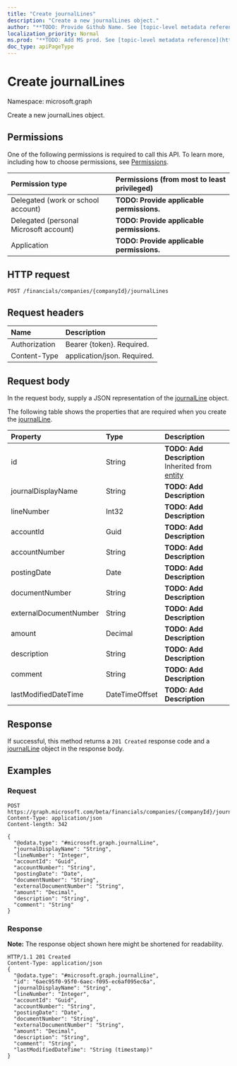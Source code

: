 ```yaml
---
title: "Create journalLines"
description: "Create a new journalLines object."
author: "**TODO: Provide Github Name. See [topic-level metadata reference](https://msgo.azurewebsites.net/add/document/guidelines/metadata.html#topic-level-metadata)**"
localization_priority: Normal
ms.prod: "**TODO: Add MS prod. See [topic-level metadata reference](https://msgo.azurewebsites.net/add/document/guidelines/metadata.html#topic-level-metadata)**"
doc_type: apiPageType
---
```


# Create journalLines

Namespace: microsoft.graph

Create a new journalLines object.

## Permissions
One of the following permissions is required to call this API. To learn more, including how to choose permissions, see [Permissions](/concepts/permissions-reference.md).

|Permission type|Permissions (from most to least privileged)|
|:---|:---|
|Delegated (work or school account)|**TODO: Provide applicable permissions.**|
|Delegated (personal Microsoft account)|**TODO: Provide applicable permissions.**|
|Application|**TODO: Provide applicable permissions.**|

## HTTP request

<!-- {
  "blockType": "ignored"
}
-->
``` http
POST /financials/companies/{companyId}/journalLines
```

## Request headers
|Name|Description|
|:---|:---|
|Authorization|Bearer {token}. Required.|
|Content-Type|application/json. Required.|

## Request body
In the request body, supply a JSON representation of the [journalLine](../resources/journalline.md) object.

The following table shows the properties that are required when you create the [journalLine](../resources/journalline.md).

|Property|Type|Description|
|:---|:---|:---|
|id|String|**TODO: Add Description** Inherited from [entity](../resources/entity.md)|
|journalDisplayName|String|**TODO: Add Description**|
|lineNumber|Int32|**TODO: Add Description**|
|accountId|Guid|**TODO: Add Description**|
|accountNumber|String|**TODO: Add Description**|
|postingDate|Date|**TODO: Add Description**|
|documentNumber|String|**TODO: Add Description**|
|externalDocumentNumber|String|**TODO: Add Description**|
|amount|Decimal|**TODO: Add Description**|
|description|String|**TODO: Add Description**|
|comment|String|**TODO: Add Description**|
|lastModifiedDateTime|DateTimeOffset|**TODO: Add Description**|



## Response

If successful, this method returns a `201 Created` response code and a [journalLine](../resources/journalline.md) object in the response body.

## Examples

### Request
<!-- {
  "blockType": "request",
  "name": "create_journalline_from_"
}
-->
``` http
POST https://graph.microsoft.com/beta/financials/companies/{companyId}/journalLines
Content-Type: application/json
Content-length: 342

{
  "@odata.type": "#microsoft.graph.journalLine",
  "journalDisplayName": "String",
  "lineNumber": "Integer",
  "accountId": "Guid",
  "accountNumber": "String",
  "postingDate": "Date",
  "documentNumber": "String",
  "externalDocumentNumber": "String",
  "amount": "Decimal",
  "description": "String",
  "comment": "String"
}
```

### Response
**Note:** The response object shown here might be shortened for readability.
<!-- {
  "blockType": "response",
  "truncated": true,
  "@odata.type": "microsoft.graph.journalline"
}
-->
``` http
HTTP/1.1 201 Created
Content-Type: application/json
{
  "@odata.type": "#microsoft.graph.journalLine",
  "id": "6aec95f0-95f0-6aec-f095-ec6af095ec6a",
  "journalDisplayName": "String",
  "lineNumber": "Integer",
  "accountId": "Guid",
  "accountNumber": "String",
  "postingDate": "Date",
  "documentNumber": "String",
  "externalDocumentNumber": "String",
  "amount": "Decimal",
  "description": "String",
  "comment": "String",
  "lastModifiedDateTime": "String (timestamp)"
}
```

